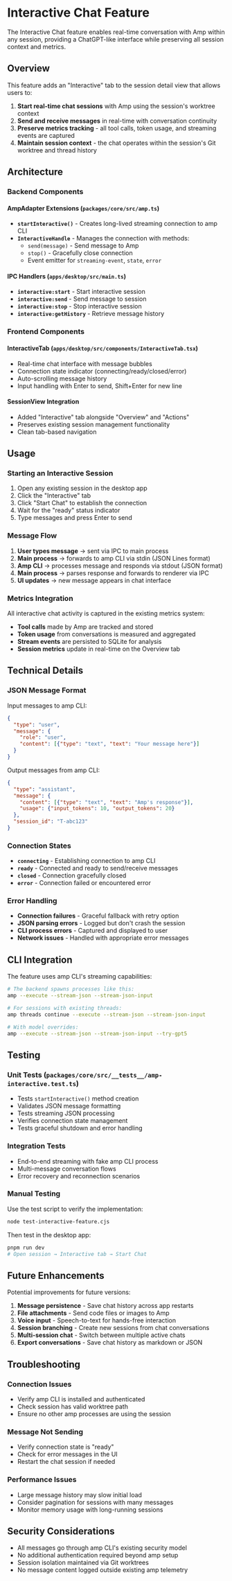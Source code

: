 # Interactive Chat Feature

The Interactive Chat feature enables real-time conversation with Amp within any session, providing a ChatGPT-like interface while preserving all session context and metrics.

## Overview

This feature adds an "Interactive" tab to the session detail view that allows users to:

1. **Start real-time chat sessions** with Amp using the session's worktree context
2. **Send and receive messages** in real-time with conversation continuity
3. **Preserve metrics tracking** - all tool calls, token usage, and streaming events are captured
4. **Maintain session context** - the chat operates within the session's Git worktree and thread history

## Architecture

### Backend Components

#### AmpAdapter Extensions (`packages/core/src/amp.ts`)

- **`startInteractive()`** - Creates long-lived streaming connection to amp CLI
- **`InteractiveHandle`** - Manages the connection with methods:
  - `send(message)` - Send message to Amp
  - `stop()` - Gracefully close connection
  - Event emitter for `streaming-event`, `state`, `error`

#### IPC Handlers (`apps/desktop/src/main.ts`)

- **`interactive:start`** - Start interactive session
- **`interactive:send`** - Send message to session
- **`interactive:stop`** - Stop interactive session
- **`interactive:getHistory`** - Retrieve message history

### Frontend Components

#### InteractiveTab (`apps/desktop/src/components/InteractiveTab.tsx`)

- Real-time chat interface with message bubbles
- Connection state indicator (connecting/ready/closed/error)
- Auto-scrolling message history
- Input handling with Enter to send, Shift+Enter for new line

#### SessionView Integration

- Added "Interactive" tab alongside "Overview" and "Actions"
- Preserves existing session management functionality
- Clean tab-based navigation

## Usage

### Starting an Interactive Session

1. Open any existing session in the desktop app
2. Click the "Interactive" tab
3. Click "Start Chat" to establish the connection
4. Wait for the "ready" status indicator
5. Type messages and press Enter to send

### Message Flow

1. **User types message** → sent via IPC to main process
2. **Main process** → forwards to amp CLI via stdin (JSON Lines format)
3. **Amp CLI** → processes message and responds via stdout (JSON format)
4. **Main process** → parses response and forwards to renderer via IPC
5. **UI updates** → new message appears in chat interface

### Metrics Integration

All interactive chat activity is captured in the existing metrics system:

- **Tool calls** made by Amp are tracked and stored
- **Token usage** from conversations is measured and aggregated
- **Stream events** are persisted to SQLite for analysis
- **Session metrics** update in real-time on the Overview tab

## Technical Details

### JSON Message Format

Input messages to amp CLI:
```json
{
  "type": "user",
  "message": {
    "role": "user", 
    "content": [{"type": "text", "text": "Your message here"}]
  }
}
```

Output messages from amp CLI:
```json
{
  "type": "assistant",
  "message": {
    "content": [{"type": "text", "text": "Amp's response"}],
    "usage": {"input_tokens": 10, "output_tokens": 20}
  },
  "session_id": "T-abc123"
}
```

### Connection States

- **`connecting`** - Establishing connection to amp CLI
- **`ready`** - Connected and ready to send/receive messages  
- **`closed`** - Connection gracefully closed
- **`error`** - Connection failed or encountered error

### Error Handling

- **Connection failures** - Graceful fallback with retry option
- **JSON parsing errors** - Logged but don't crash the session
- **CLI process errors** - Captured and displayed to user
- **Network issues** - Handled with appropriate error messages

## CLI Integration

The feature uses amp CLI's streaming capabilities:

```bash
# The backend spawns processes like this:
amp --execute --stream-json --stream-json-input

# For sessions with existing threads:
amp threads continue --execute --stream-json --stream-json-input

# With model overrides:
amp --execute --stream-json --stream-json-input --try-gpt5
```

## Testing

### Unit Tests (`packages/core/src/__tests__/amp-interactive.test.ts`)

- Tests `startInteractive()` method creation
- Validates JSON message formatting
- Tests streaming JSON processing 
- Verifies connection state management
- Tests graceful shutdown and error handling

### Integration Tests

- End-to-end streaming with fake amp CLI process
- Multi-message conversation flows
- Error recovery and reconnection scenarios

### Manual Testing

Use the test script to verify the implementation:

```bash
node test-interactive-feature.cjs
```

Then test in the desktop app:

```bash
pnpm run dev
# Open session → Interactive tab → Start Chat
```

## Future Enhancements

Potential improvements for future versions:

1. **Message persistence** - Save chat history across app restarts
2. **File attachments** - Send code files or images to Amp
3. **Voice input** - Speech-to-text for hands-free interaction
4. **Session branching** - Create new sessions from chat conversations
5. **Multi-session chat** - Switch between multiple active chats
6. **Export conversations** - Save chat history as markdown or JSON

## Troubleshooting

### Connection Issues

- Verify amp CLI is installed and authenticated
- Check session has valid worktree path
- Ensure no other amp processes are using the session

### Message Not Sending

- Verify connection state is "ready"
- Check for error messages in the UI
- Restart the chat session if needed

### Performance Issues

- Large message history may slow initial load
- Consider pagination for sessions with many messages
- Monitor memory usage with long-running sessions

## Security Considerations

- All messages go through amp CLI's existing security model
- No additional authentication required beyond amp setup
- Session isolation maintained via Git worktrees
- No message content logged outside existing amp telemetry

